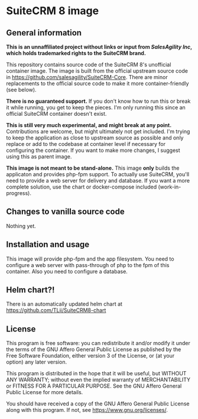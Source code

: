 # SuiteCRM 8 image
## General information

**This is an unnaffiliated project without links or input from *SalesAgility Inc*, which holds trademarked rights to the SuiteCRM brand.**

This repository contains source code of the SuiteCRM 8's unofficial container image. The image is built from the official upstream source code in https://github.com/salesagility/SuiteCRM-Core. There are minor replacements to the official source code to make it more container-friendly (see below).

**There is no guaranteed support.**  If you don't know how to run this or break it while running, you get to keep the pieces. I'm only running this since an official SuiteCRM container doesn't exist.

**This is still very much experimental, and might break at any point.** Contributions are welcome, but might ultimately not get included. I'm trying to keep the application as close to upstream source as possible and only replace or add to the codebase at container level if necessary for configuring the container. If you want to make more changes, I suggest using this as parent image.

**This image is not meant to be stand-alone.** This image **only** builds the applicaton and provides php-fpm support. To actually use SuiteCRM, you'll need to provide a web server for delivery and database. If you want a more complete solution, use the chart or docker-compose included (work-in-progress). 

## Changes to vanilla source code
Nothing yet.

## Installation and usage
This image will provide php-fpm and the app filesystem. You need to configure a web server with pass-through of php to the fpm of this container. Also you need to configure a database.

## Helm chart?!
There is an automatically updated helm chart at https://github.com/TLii/SuiteCRM8-chart

## License
This program is free software: you can redistribute it and/or modify
it under the terms of the GNU Affero General Public License as
published by the Free Software Foundation, either version 3 of the
License, or (at your option) any later version.

This program is distributed in the hope that it will be useful,
but WITHOUT ANY WARRANTY; without even the implied warranty of
MERCHANTABILITY or FITNESS FOR A PARTICULAR PURPOSE.  See the
GNU Affero General Public License for more details.

You should have received a copy of the GNU Affero General Public License
along with this program.  If not, see <https://www.gnu.org/licenses/>.  